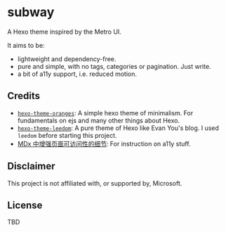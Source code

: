 # subway

A Hexo theme inspired by the Metro UI.

It aims to be:

- lightweight and dependency-free.
- pure and simple, with no tags, categories or pagination. Just write.
- a bit of a11y support, i.e. reduced motion.

## Credits

- [`hexo-theme-oranges`](https://github.com/zchengsite/hexo-theme-oranges): A simple hexo theme of minimalism. For fundamentals on ejs and many other things about Hexo.
- [`hexo-theme-leedom`](https://github.com/leedom92/hexo-theme-leedom): A pure theme of Hexo like Evan You's blog. I used `leedom` before starting this project.
- [MDx 中增强页面可访问性的细节](https://flyhigher.top/develop/1912.html): For instruction on a11y stuff.

## Disclaimer

This project is not affiliated with, or supported by, Microsoft.

## License

TBD
